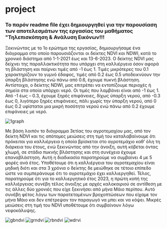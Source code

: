 # project
### Το παρόν readme file έχει δημιουργηθεί για την παρουσίαση των αποτελεσμάτων της εργασίας του μαθήματος "Τηλεπισκόπηση & Ανάλυση Εικόνων!!!

Ξεκινώντας με το 1ο ερώτημα της εργασίας, δημιουργήσαμε ένα διάγραμμα στο οποίο παρουσιάζονται οι δείκτες NDVI και NDWI, κατά το χρονικό διάστημα από 1-1-2021 έως και 13-6-2023.
Ο δείκτης NDVI μας δείχνει της παραλλακτικότητα που υπάρχει στη καλλιέργεια όσον αφορά τη βλάστηση και παίρνει τιμές από -1 έως 1. Τιμές μικρότερες του 0.1 χαρακτηρίζουν το γυμνό έδαφος, τιμές από 0.2 έως 0.5 υποδεικνύουν την ύπαρξη βλάστησης ενώ πάνω από 0.6, έχουμε πυκνή βλάστηση. Αντίστοιχα, ο δείκτης NDWI, μας επιτρέπει να εντοπίζουμε περιοχές ή σημεία στα οποία υπάρχει νερό. Οι τιμές που λαμβάνει είναι από -1 έως 1. Από -1 έως – 0.3, έχουμε ξηρές επιφάνειες, δίχως ύπαρξη νερού, από -0.3 έως 0, λιγότερο ξηρές επιφάνειες, πάλι χωρίς την ύπαρξη νερού, από 0 έως 0.2 υφίσταται μια μικρή ποσότητα νερού ενώ πάνω από 0.2 έχουμε επιφάνειες με νερό. 

![1graph](https://github.com/ncharisis/project/assets/137705407/56141bd3-d447-43b5-836a-2760542db17f)

Με βάση λοιπόν το διάγραμμα 3ετίας του αγροτεμαχίου μας, από τον δείκτη NDVI και τις απότομες μειώσεις στη τιμή του καταλαβαίνουμε ότι πρόκειται για καλλιέργεια η οποία βρίσκεται στο αγροτεμάχιο καθ’ όλη τη διάρκεια του έτους, ενώ ξεκινώντας από την άνοιξη, αυτή κόβεται όντας χλωρή, σε στάδιο πυκνής βλάστησης και στη συνέχεια έχουμε επαναβλάστηση. Αυτή η διαδικασία παρατηρούμε να συμβαίνει 4 με 5 φορές ανά έτος. Υποθέτουμε ότι η καλλιέργεια του αγροτεμαχίου είναι μηδική διότι και στα 3 χρόνια ο δείκτης δε μειώθηκε σε τέτοιο επίπεδο ώστε να συμπεράνουμε ότι το αγροτεμάχιο έχει καλλιεργηθεί. Τέλος, παρατηρούμε ότι για το καλλιεργητικό έτος 2023, η πρώτη κοπή της καλλιέργειας συνέβη τέλος άνοιξης με αρχές καλοκαιριού σε αντίθεση με τις άλλες δύο χρονιές που είχε ξεκινήσει από μήνα Μάιο περίπου. Αυτό συνέβη φέτος λόγω των παρατεταμένων βροχοπτώσεων που είχαμε τον μήνα Μάιο και δεν επέτρεψαν τον παραγωγό να μπει και να κόψει. Μικρές μειώσεις στη τιμή του NDVI υποθέτουμε ότι συμβαίνουν λόγω νεφοκάλυψης.

![gbndvi](https://github.com/ncharisis/project/assets/137705407/249eb35a-822f-4b9a-bb3f-12402e08277f)
![grndvi](https://github.com/ncharisis/project/assets/137705407/e692b952-738f-43f5-a47e-e95bd56adc7d)
![rbndvi](https://github.com/ncharisis/project/assets/137705407/0c4a205b-09d5-48eb-85e0-ebfe0d4e697b)
![wdrvi](https://github.com/ncharisis/project/assets/137705407/5c2e25cf-9b80-432d-8d53-3fbbbbbcd071)
